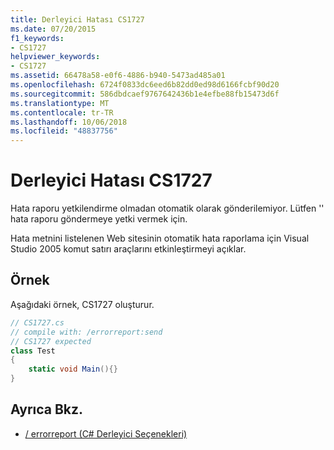 ```yaml
---
title: Derleyici Hatası CS1727
ms.date: 07/20/2015
f1_keywords:
- CS1727
helpviewer_keywords:
- CS1727
ms.assetid: 66478a58-e0f6-4886-b940-5473ad485a01
ms.openlocfilehash: 6724f0833dc6eed6b82dd0ed98d6166fcbf90d20
ms.sourcegitcommit: 586dbdcaef9767642436b1e4efbe88fb15473d6f
ms.translationtype: MT
ms.contentlocale: tr-TR
ms.lasthandoff: 10/06/2018
ms.locfileid: "48837756"
---
```

# <a name="compiler-error-cs1727"></a>Derleyici Hatası CS1727

Hata raporu yetkilendirme olmadan otomatik olarak gönderilemiyor. Lütfen '' hata raporu göndermeye yetki vermek için.

Hata metnini listelenen Web sitesinin otomatik hata raporlama için Visual Studio 2005 komut satırı araçlarını etkinleştirmeyi açıklar.

## <a name="example"></a>Örnek

Aşağıdaki örnek, CS1727 oluşturur.

```csharp
// CS1727.cs
// compile with: /errorreport:send
// CS1727 expected
class Test
{
    static void Main(){}
}
```

## <a name="see-also"></a>Ayrıca Bkz.

- [/ errorreport (C# Derleyici Seçenekleri)](../../csharp/language-reference/compiler-options/errorreport-compiler-option.md)
